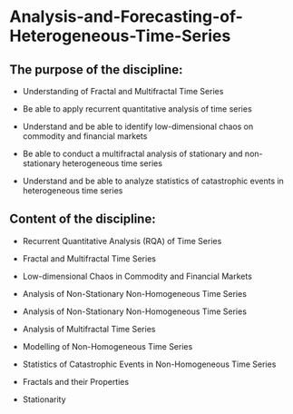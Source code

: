 # Analysis-and-Forecasting-of-Heterogeneous-Time-Series

## The purpose of the discipline: 

* Understanding of Fractal and Multifractal Time Series

* Be able to apply recurrent quantitative analysis of time series

* Understand and be able to identify low-dimensional chaos on commodity and financial markets

* Be able to conduct a multifractal analysis of stationary and non-stationary heterogeneous time series

* Understand and be able to analyze statistics of catastrophic events in heterogeneous time series

## Content of the discipline: 

* Recurrent Quantitative Analysis (RQA) of Time Series

* Fractal and Multifractal Time Series

* Low-dimensional Chaos in Commodity and Financial Markets

* Analysis of Non-Stationary Non-Homogeneous Time Series

* Analysis of Non-Stationary Non-Homogeneous Time Series

* Analysis of Multifractal Time Series

* Modelling of Non-Homogeneous Time Series

* Statistics of Catastrophic Events in Non-Homogeneous Time Series

* Fractals and their Properties

* Stationarity
